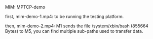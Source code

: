MIM: MPTCP-demo

first, mim-demo-1.mp4: to be running the testing platform.

then, mim-demo-2.mp4: M1 sends the file /system/xbin/bash (855664 Bytes) to M5, you can find multiple sub-paths used to transfer data.
